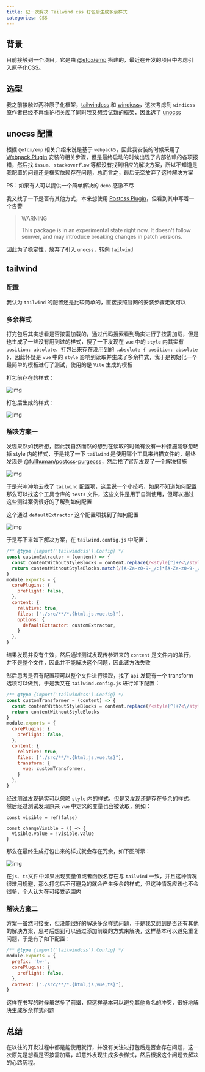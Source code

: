 ```yaml
---
title: 记一次解决 Tailwind css 打包后生成多余样式
categories: CSS
---
```


## 背景

目前接触到一个项目，它是由 [@efox/emp](https://link.juejin.cn/?target=https%3A%2F%2Femp2.netlify.app%2F) 搭建的，最近在开发的项目中考虑引入原子化CSS。

## 选型

我之前接触过两种原子化框架，[tailwindcss](https://link.juejin.cn/?target=https%3A%2F%2Ftailwindcss.com%2F) 和 [windicss](https://link.juejin.cn/?target=https%3A%2F%2Fwindicss.org%2F)，这次考虑到 `windicss` 原作者已经不再维护相关库了同时我又想尝试新的框架，因此选了 [unocss](https://link.juejin.cn/?target=https%3A%2F%2Funocss.dev%2F)

## unocss 配置

根据 `@efox/emp` 相关介绍来说是基于 `webpack5`，因此我安装的时候采用了 [Webpack Plugin](https://link.juejin.cn/?target=https%3A%2F%2Funocss.dev%2Fintegrations%2Fwebpack) 安装的相关步骤，但是最终启动的时候出现了内部依赖的各项报错，然后找 `issue`、`stackoverflow` 等都没有找到相应的解决方案，所以不知道是我配置的问题还是框架依赖存在问题，总而言之，最后无奈放弃了这种解决方案

PS：如果有人可以提供一个简单解决的 `demo` 感激不尽

我又找了一下是否有其他方式，本来想使用 [Postcss Plugin](https://link.juejin.cn/?target=https%3A%2F%2Funocss.dev%2Fintegrations%2Fpostcss)，但看到其中写着一个告警

> WARNING
>
> This package is in an experimental state right now. It doesn't follow semver, and may introduce breaking changes in patch versions.

因此为了稳定性，放弃了引入 `unocss`，转向 `tailwind`

## tailwind

### 配置

我认为 `tailwind` 的配置还是比较简单的，直接按照官网的安装步骤走就可以

### 多余样式
打完包后其实想看是否按需加载的，通过代码搜索看到确实进行了按需加载，但是也生成了一些没有用到过的样式，搜了一下发现在 `vue` 中的 `style` 内其实有 `position: absolute`，打包出来存在没用到的 `.absolute { position: absolute }`，因此怀疑是 `vue` 中的 `style` 影响到读取并生成了多余样式，我于是初始化一个最简单的模板进行了测试，使用的是 `Vite` 生成的模板

打包前存在的样式：

<img src="./img/before_build.webp" alt="img">

打包后生成的样式：

<img src="./img/after_build.webp" alt="img">

### 解决方案一

发现果然如我所想，因此我自然而然的想到在读取的时候有没有一种措施能够忽略掉 style 内的样式，于是找了一下 `tailwind` 是使用哪个工具来扫描文件的，最终发现是 [@fullhuman/postcss-purgecss](https://link.juejin.cn/?target=https%3A%2F%2Fgithub.com%2FFullHuman%2Fpurgecss)，然后找了官网发现了一个解决措施

<img src="./img/purgress.webp" alt="img">

于是兴冲冲地去找了 `tailwind` 配置项，这里说一个小技巧，如果不知道如何配置那么可以找这个工具仓库的 `tests` 文件，这些文件是用于自测使用，但可以通过这些测试案例很好的了解到如何配置

这个通过 `defaultExtractor` 这个配置项找到了如何配置

<img src="./img/extractor.webp" alt="img">

于是写下来如下解决方案，在 `tailwind.config.js` 中配置：

```js
/** @type {import('tailwindcss').Config} */
const customExtractor = (content) => {
  const contentWithoutStyleBlocks = content.replace(/<style[^]+?<\/style>/gi, '')
  return contentWithoutStyleBlocks.match(/[A-Za-z0-9-_/:]*[A-Za-z0-9-_/]+/g) || []
}
module.exports = {
  corePlugins: {
    preflight: false,
  },
  content: {
    relative: true,
    files: ["./src/**/*.{html,js,vue,ts}"],
    options: {
      defaultExtractor: customExtractor,
    }
  },
}
```

结果发现并没有生效，然后通过测试发现传参进来的 `content` 是文件内的单行，并不是整个文件，因此并不能解决这个问题，因此该方法失败

然后思考是否有配置项可以整个文件进行读取，找了 `api` 发现有一个 transform 选项可以做到，于是我又在 `tailwind.config.js` 进行如下配置：

```js
/** @type {import('tailwindcss').Config} */
const customTransformer = (content) => {
  const contentWithoutStyleBlocks = content.replace(/<style[^]+?<\/style>/gi, '')
  return contentWithoutStyleBlocks
}
module.exports = {
  corePlugins: {
    preflight: false,
  },
  content: {
    relative: true,
    files: ["./src/**/*.{html,js,vue,ts}"],
    transform: {
      vue: customTransformer,
    }
  },
}
```

经过测试发现确实可以忽略 `style` 内的样式，但是又发现还是存在多余的样式，然后经过测试发现原来 `vue` 中定义的变量也会被读取，例如：

```vue
const visible = ref(false)

const changeVisible = () => {
  visible.value = !visible.value
}
```

那么在最终生成打包出来的样式就会存在冗余，如下图所示：

<img src="./img/after_build1.webp" alt="img">

在`js`、`ts`文件中如果出现变量值或者函数名存在与 `tailwind` 一致，并且这种情况很难用规避，那么打包后不可避免的就会产生多余的样式，但这种情况应该也不会很多，个人认为在可接受范围内

### 解决方案二

方案一虽然可接受，但没能很好的解决多余样式问题，于是我又想到是否还有其他的解决方案，思考后想到可以通过添加前缀的方式来解决，这样基本可以避免重复问题，于是有了如下配置：

```js
/** @type {import('tailwindcss').Config} */
module.exports = {
  prefix: 'tw-',
  corePlugins: {
    preflight: false,
  },
  content: ["./src/**/*.{html,js,vue,ts}"],
}
```

这样在书写的时候虽然多了前缀，但这样基本可以避免其他命名的冲突，很好地解决生成多余样式问题

## 总结

在以往的开发过程中都是能使用就行，并没有关注过打包后是否会存在问题，这一次原先是想看是否按需加载，却意外发现生成多余样式，然后根据这个问题去解决的心路历程。

